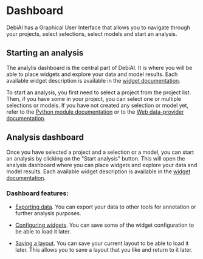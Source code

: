 # Dashboard

DebiAI has a Graphical User Interface that allows you to navigate through your projects, select selections, select models and start an analysis.

## Starting an analysis

The analylis dashboard is the central part of DebiAI. It is where you will be able to place widgets and explore your data and model results. Each available widget description is available in the [widget documentation](./widgets/README.md).

To start an analysis, you first need to select a project from the project list. Then, if you have some in your project, you can select one or multiple selections or models. If you have not created any selection or model yet, refer to the [Python module documentation](../dataInsertion/pythonModule/quickStart.md) or to the [Web data-provider documentation](../dataInsertion/dataProviders/quickStart.md).

## Analysis dashboard

Once you have selected a project and a selection or a model, you can start an analysis by clicking on the "Start analysis" button. This will open the analysis dashboard where you can place widgets and explore your data and model results. Each available widget description is available in the [widget documentation](./widgets/README.md).

### Dashboard features:

- [Exporting data](./dataExport/). You can export your data to other tools for annotation or further analysis purposes.

- [Configuring widgets](./widgetConfigSave/). You can save some of the widget configuration to be able to load it later. 

- [Saving a layout](./layouts/). You can save your current layout to be able to load it later. This allows you to save a layout that you like and return to it later.